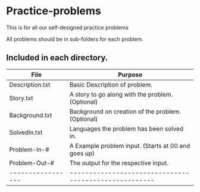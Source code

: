 # Practice-problems
This is for all our self-designed practice problems

All problems should be in sub-folders for each problem.

## Included in each directory.

| File            | Purpose                                             |
|-----------------|-----------------------------------------------------|
| Description.txt | Basic Description of problem.                       |
| Story.txt       | A story to go along with the problem. (Optional)    |
| Background.txt  | Background on creation of the problem. (Optional)   |
| SolvedIn.txt    | Languages the problem has been solved in.           |
| Problem-In-#    | A Example problem input. (Starts at 00 and goes up) |
| Problem-Out-#   | The output for the respective input.                |
|-----------------|-----------------------------------------------------|